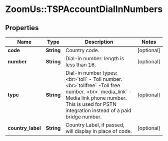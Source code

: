 # ZoomUs::TSPAccountDialInNumbers

## Properties
Name | Type | Description | Notes
------------ | ------------- | ------------- | -------------
**code** | **String** | Country code. | [optional] 
**number** | **String** | Dial-in number: length is less than 16. | [optional] 
**type** | **String** | Dial-in number types:&lt;br&gt;&#x60;toll&#x60; - Toll number.&lt;br&gt;&#x60;tollfree&#x60; -Toll free number. &lt;br&gt; &#x60;media_link&#x60; - Media link phone number. This is used for PSTN integration instead of a paid bridge number. | [optional] 
**country_label** | **String** | Country Label, if passed, will display in place of code. | [optional] 


